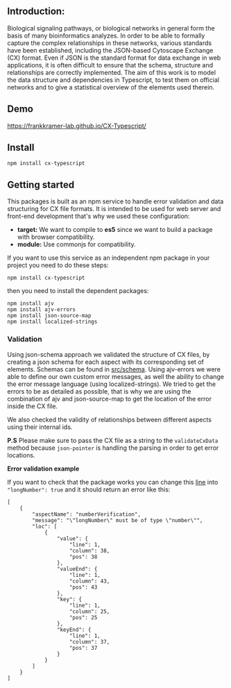 ## Introduction:
Biological signaling pathways, or biological networks in general form the basis of many bioinformatics
analyzes. In order to be able to formally capture the complex relationships in these networks, various
standards have been established, including the JSON-based Cytoscape Exchange (CX) format. Even if JSON
is the standard format for data exchange in web applications, it is often difficult to ensure that the schema,
structure and relationships are correctly implemented. The aim of this work is to model the data structure and
dependencies in Typescript, to test them on official networks and to give a statistical overview of the
elements used therein.

## Demo
https://frankkramer-lab.github.io/CX-Typescript/

## Install
```
npm install cx-typescript
```

## Getting started
This packages is built as an npm service to handle error validation and data structuring for CX file formats.
It is intended to be used for web server and front-end development that's why we used these configuration:

- **target:** We want to compile to **es5** since we want to build a package with browser compatibility.
- **module:** Use commonjs for compatibility.

If you want to use this service as an independent npm package in your project you need to do these steps:
```
npm install cx-typescript
```
then you need to install the dependent packages:
```
npm install ajv
npm install ajv-errors
npm install json-source-map
npm install localized-strings
```

### Validation 
Using json-schema approach we validated the structure of CX files, by creating a json schema for each aspect with its corresponding set of elements.
Schemas can be found in [src/schema](https://github.com/frankkramer-lab/CX-Typescript/tree/main/src/schema).
Using ajv-errors we were able to define our own custom error messages, as well the ability to change the error message language (using localized-strings).
We tried to get the errors to be as detailed as possible, that is why we are using the combination of ajv and json-source-map to get the location of the error inside the CX file.

We also checked the validity of relationships between different aspects using their internal ids.

**P.S** Please make sure to pass the CX file as a string to the `validateCxData` method because `json-pointer` is handling the parsing in order to get error locations.
 
**Error validation example**

If you want to check that the package works you can change this [line](https://github.com/frankkramer-lab/CX-Typescript/blob/main/test/networks/DrugBank%20-%20Carrier%20drugs.cx#L5) into `"longNumber": true` and it should return an error like this:

```
[
    {
        "aspectName": "numberVerification",
        "message": "\"longNumber\" must be of type \"number\"",
        "loc": [
            {
                "value": {
                    "line": 1,
                    "column": 38,
                    "pos": 38
                },
                "valueEnd": {
                    "line": 1,
                    "column": 43,
                    "pos": 43
                },
                "key": {
                    "line": 1,
                    "column": 25,
                    "pos": 25
                },
                "keyEnd": {
                    "line": 1,
                    "column": 37,
                    "pos": 37
                }
            }
        ]
    }
]
```
